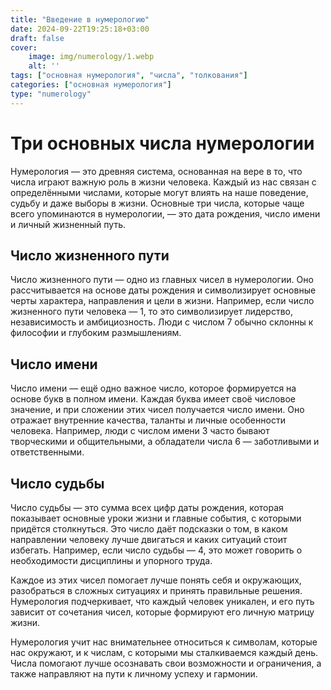 ```yaml
---
title: "Введение в нумерологию"
date: 2024-09-22T19:25:18+03:00
draft: false
cover:
    image: img/numerology/1.webp
    alt: ''
tags: ["основная нумерология", "числа", "толкования"]
categories: ["основная нумерология"]
type: "numerology"
---
```


# Три основных числа нумерологии

Нумерология — это древняя система, основанная на вере в то, что числа играют важную роль в жизни человека. Каждый из нас связан с определёнными числами, которые могут влиять на наше поведение, судьбу и даже выборы в жизни. Основные три числа, которые чаще всего упоминаются в нумерологии, — это дата рождения, число имени и личный жизненный путь.

## Число жизненного пути

Число жизненного пути — одно из главных чисел в нумерологии. Оно рассчитывается на основе даты рождения и символизирует основные черты характера, направления и цели в жизни. Например, если число жизненного пути человека — 1, то это символизирует лидерство, независимость и амбициозность. Люди с числом 7 обычно склонны к философии и глубоким размышлениям.

## Число имени

Число имени — ещё одно важное число, которое формируется на основе букв в полном имени. Каждая буква имеет своё числовое значение, и при сложении этих чисел получается число имени. Оно отражает внутренние качества, таланты и личные особенности человека. Например, люди с числом имени 3 часто бывают творческими и общительными, а обладатели числа 6 — заботливыми и ответственными.

## Число судьбы

Число судьбы — это сумма всех цифр даты рождения, которая показывает основные уроки жизни и главные события, с которыми придётся столкнуться. Это число даёт подсказки о том, в каком направлении человеку лучше двигаться и каких ситуаций стоит избегать. Например, если число судьбы — 4, это может говорить о необходимости дисциплины и упорного труда.

Каждое из этих чисел помогает лучше понять себя и окружающих, разобраться в сложных ситуациях и принять правильные решения. Нумерология подчеркивает, что каждый человек уникален, и его путь зависит от сочетания чисел, которые формируют его личную матрицу жизни.

Нумерология учит нас внимательнее относиться к символам, которые нас окружают, и к числам, с которыми мы сталкиваемся каждый день. Числа помогают лучше осознавать свои возможности и ограничения, а также направляют на пути к личному успеху и гармонии.